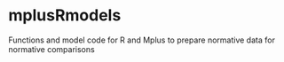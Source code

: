 # mplusRmodels
Functions and model code for R and Mplus to prepare normative data for normative comparisons
